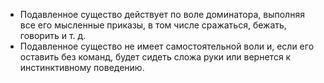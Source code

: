 - Подавленное существо действует по воле доминатора, выполняя все его мысленные приказы, в том числе сражаться, бежать, говорить и т. д. 
- Подавленное существо не имеет самостоятельной воли и, если его оставить без команд, будет сидеть сложа руки или вернется к инстинктивному поведению.